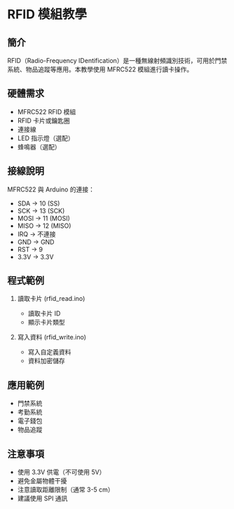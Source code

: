 # RFID 模組教學

## 簡介
RFID（Radio-Frequency IDentification）是一種無線射頻識別技術，可用於門禁系統、物品追蹤等應用。本教學使用 MFRC522 模組進行讀卡操作。

## 硬體需求
- MFRC522 RFID 模組
- RFID 卡片或鑰匙圈
- 連接線
- LED 指示燈（選配）
- 蜂鳴器（選配）

## 接線說明
MFRC522 與 Arduino 的連接：
- SDA  -> 10 (SS)
- SCK  -> 13 (SCK)
- MOSI -> 11 (MOSI)
- MISO -> 12 (MISO)
- IRQ  -> 不連接
- GND  -> GND
- RST  -> 9
- 3.3V -> 3.3V

## 程式範例
1. 讀取卡片 (rfid_read.ino)
   - 讀取卡片 ID
   - 顯示卡片類型

2. 寫入資料 (rfid_write.ino)
   - 寫入自定義資料
   - 資料加密儲存

## 應用範例
- 門禁系統
- 考勤系統
- 電子錢包
- 物品追蹤

## 注意事項
- 使用 3.3V 供電（不可使用 5V）
- 避免金屬物體干擾
- 注意讀取距離限制（通常 3-5 cm）
- 建議使用 SPI 通訊